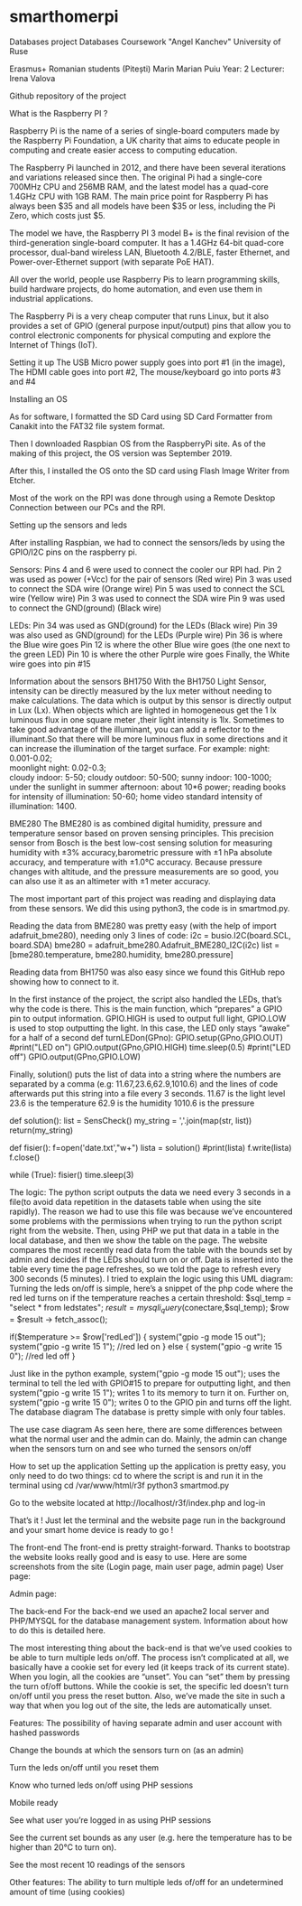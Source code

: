 # smarthomerpi
Databases project
Databases Coursework
"Angel Kanchev" University of Ruse

Erasmus+ Romanian students (Pitești)
Marin Marian Puiu
Year: 2
Lecturer: Irena Valova

Github repository of the project



























What is the Raspberry PI ?

Raspberry Pi is the name of a series of single-board computers made by the Raspberry Pi Foundation, a UK charity that aims to educate people in computing and create easier access to computing education.

The Raspberry Pi launched in 2012, and there have been several iterations and variations released since then. The original Pi had a single-core 700MHz CPU and 256MB RAM, and the latest model has a quad-core 1.4GHz CPU with 1GB RAM. The main price point for Raspberry Pi has always been $35 and all models have been $35 or less, including the Pi Zero, which costs just $5.

The model we have, the Raspberry PI 3 model B+ is the final revision of the third-generation single-board computer. It has a 1.4GHz 64-bit quad-core processor, dual-band wireless LAN, Bluetooth 4.2/BLE, faster Ethernet, and Power-over-Ethernet support (with separate PoE HAT).

All over the world, people use Raspberry Pis to learn programming skills, build hardware projects, do home automation, and even use them in industrial applications.

The Raspberry Pi is a very cheap computer that runs Linux, but it also provides a set of GPIO (general purpose input/output) pins that allow you to control electronic components for physical computing and explore the Internet of Things (IoT).









Setting it up
The USB Micro power supply goes into port #1 (in the image),
The HDMI cable goes into port #2,
The mouse/keyboard go into ports #3 and #4

Installing an OS

As for software, I formatted the SD Card using SD Card Formatter from Canakit into the FAT32 file system format.

Then I downloaded Raspbian OS from the RaspberryPi site. As of the making of this project, the OS version was September 2019.

After this, I installed the OS onto the SD card using Flash Image Writer from Etcher.

Most of the work on the RPI was done through using a Remote Desktop Connection between our PCs and the RPI.




Setting up the sensors and leds

After installing Raspbian, we had to connect the sensors/leds by using the GPIO/I2C pins on the raspberry pi.

Sensors:
Pins 4 and 6 were used to connect the cooler our RPI had.
Pin 2 was used as power (+Vcc) for the  pair of sensors
(Red wire)
Pin 3 was used to connect the SDA wire
(Orange wire)
Pin 5 was used to connect the SCL wire
(Yellow wire)
Pin 3 was used to connect the SDA wire
Pin 9 was used to connect the GND(ground)
(Black wire)

LEDs:
Pin 34 was used as GND(ground) for the LEDs
(Black wire)
Pin 39 was also used as GND(ground) for the LEDs
(Purple wire)
Pin 36 is where the Blue wire goes
Pin 12 is where the other Blue wire goes (the one next to the green LED)
Pin 10 is where the other Purple wire goes
Finally, the White wire goes into pin #15


Information about the sensors
BH1750
With the BH1750 Light Sensor, intensity can be directly measured by the lux meter without needing to make calculations. The data which is output by this sensor is directly output in Lux (Lx). When objects which are lighted in homogeneous get the 1 lx luminous flux in one square      meter ,their light intensity is 1lx. Sometimes to take good advantage of the illuminant, you can add a reflector to the illuminant.So that there will be more luminous flux in some directions and it can increase the illumination of the target surface. 
For example:
night: 0.001-0.02;  
moonlight night: 0.02-0.3;  
cloudy indoor: 5-50;
cloudy outdoor: 50-500;
sunny indoor: 100-1000;
under the sunlight in summer afternoon: about 10*6 power; 
reading books for intensity of illumination: 50-60;
home video standard intensity of illumination: 1400.

BME280
The BME280 is as combined digital humidity, pressure and temperature sensor based on proven sensing principles. This precision sensor from Bosch is the best low-cost sensing solution for measuring humidity     with ±3% accuracy,barometric pressure with ±1 hPa absolute accuracy, and temperature with ±1.0°C accuracy. Because pressure changes with altitude, and the pressure measurements are so good, you can also use it as an altimeter with  ±1 meter accuracy.

The most important part of this project was reading and displaying data from these sensors. We did this using python3, the code is in smartmod.py.


Reading the data from BME280 was pretty easy (with the help of import adafruit_bme280), needing only 3 lines of code:
    i2c = busio.I2C(board.SCL, board.SDA)
    bme280 = adafruit_bme280.Adafruit_BME280_I2C(i2c)
    list = [bme280.temperature, bme280.humidity,   bme280.pressure]

Reading data from BH1750 was also easy since we found this GitHub repo showing how to connect to it.

In the first instance of the project, the script also handled the LEDs, that’s why the code is there. 
This is the main function, which “prepares” a GPIO pin to output information. GPIO.HIGH is used to output full light, GPIO.LOW is used to stop outputting the light. In this case, the LED only stays “awake” for a half of a second
def turnLEDon(GPno):
    GPIO.setup(GPno,GPIO.OUT)
    #print("LED on")
    GPIO.output(GPno,GPIO.HIGH)
    time.sleep(0.5)
    #print("LED off")
    GPIO.output(GPno,GPIO.LOW)

Finally, solution() puts the list of data into a string where the numbers are separated by a comma (e.g: 11.67,23.6,62.9,1010.6) and the lines of code afterwards put this string into a file every 3 seconds.
11.67 is the light level
23.6 is the temperature
62.9 is the humidity
1010.6 is the pressure




def solution():
    list = SensCheck()
    my_string = ','.join(map(str, list))
    return(my_string)

def fisier():
    f=open('date.txt',"w+")
    lista = solution()
    #print(lista)
    f.write(lista)
    f.close()
 
while (True):
    fisier()
    time.sleep(3)



The logic:
The python script outputs the data we need every 3 seconds in a file(to avoid data repetition in the datasets table when using the site rapidly).
The reason we had to use this file was because we’ve encountered some problems with the permissions when trying to run the python script right from the website.
 Then, using PHP we put that data in a table in the local database, and then we show the table on the page.
The website compares the most recently read data from the table with the bounds set by admin and decides if the LEDs should turn on or off.
Data is inserted into the table every time the page refreshes, so we told the page to refresh every 300 seconds (5 minutes).
I tried to explain the logic using this UML diagram:
Turning the leds on/off is simple, here’s a snippet of the php code where the red led turns on if the temperature reaches a certain threshold:
$sql_temp = "select * from ledstates";
$result = mysqli_query($conectare,$sql_temp);
$row = $result -> fetch_assoc();

if($temperature >= $row['redLed'])
{
	system("gpio -g mode 15 out");
   system("gpio -g write 15 1"); //red led on
}
else
{
         system("gpio -g write 15 0"); //red led off
}

Just like in the python example, system("gpio -g mode 15 out"); uses the terminal to tell the led with GPIO#15 to prepare for outputting light, and then system("gpio -g write 15 1"); writes 1 to its memory to turn it on.
Further on, system("gpio -g write 15 0"); writes 0 to the GPIO pin and turns off the light.
The database diagram
The database is pretty simple with only four tables.





The use case diagram
As seen here, there are some differences between what the normal user and the admin can do.
Mainly, the admin can change when the sensors turn on and see who turned the sensors on/off











How to set up the application
Setting up the application is pretty easy, you only need to do two things:
cd to where the script is and run it in the terminal using 
cd  /var/www/html/r3f
python3 smartmod.py

Go to the website located at
http://localhost/r3f/index.php
and log-in

That’s it ! Just let the terminal and the website page run in the background and your smart home device is ready to go !

The front-end
The front-end is pretty straight-forward. Thanks to bootstrap the website looks really good and is easy to use.
Here are some screenshots from the site (Login page, main user page, admin page)
User page:

Admin page:

The back-end
For the back-end we used an apache2 local server and PHP/MYSQL for the database management system.
Information about how to do this is detailed here.

The most interesting thing about the back-end is that we’ve used cookies to be able to turn multiple leds on/off.
The process isn’t complicated at all, we basically have a cookie set for every led (it keeps track of its current state). 
When you login, all the cookies are “unset”. You can “set” them by pressing the turn of/off buttons. While the cookie is set, the specific led doesn’t turn on/off until you press the reset button.
Also, we’ve made the site in such a way that when you log out of the site, the leds are automatically unset.

Features:
The possibility of having separate admin and user account with hashed passwords


Change the bounds at which the sensors turn on (as an admin)



Turn the leds on/off until you reset them


Know who turned leds on/off using PHP sessions






Mobile ready





















See what user you’re logged in as using PHP sessions

See the current set bounds as any user (e.g. here the temperature has to be higher than 20°C to turn on).

See the most recent 10 readings of the sensors


Other features:
The ability to turn multiple leds of/off for an undetermined amount of time (using cookies)



